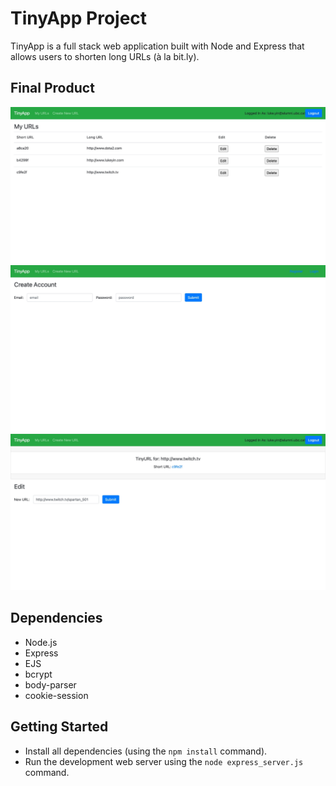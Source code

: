 # TinyApp Project

TinyApp is a full stack web application built with Node and Express that allows users to shorten long URLs (à la bit.ly).

## Final Product

!["Screenshot of URLs page"](https://github.com/SPARTAN-501/tinyapp/blob/master/docs/urls-page.jpeg)
!["Screenshot of register page"](https://github.com/SPARTAN-501/tinyapp/blob/master/docs/register.jpeg)
!["Screenshot of edit URL page"](https://github.com/SPARTAN-501/tinyapp/blob/master/docs/edit-url.jpeg)

## Dependencies

- Node.js
- Express
- EJS
- bcrypt
- body-parser
- cookie-session

## Getting Started

- Install all dependencies (using the `npm install` command).
- Run the development web server using the `node express_server.js` command.